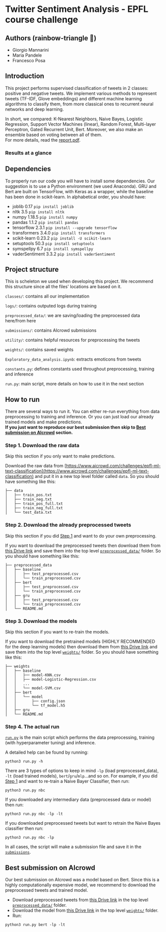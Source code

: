 # Twitter Sentiment Analysis - EPFL course challenge

## Authors (rainbow-triangle 🌈)

* Giorgio Mannarini
* Maria Pandele
* Francesco Posa

## Introduction
This project performs supervised classification of tweets in 2 classes: 
positive and negative tweets. We implement various methods to represent tweets
(TF-IDF, Glove embeddings) and different machine learning algorithms to classify
them, from more classical ones to recurrent neural networks and deep learning.

In short, we compared: K-Nearest Neighbors, Naive Bayes, Logistic Regression,
Support Vector Machines (linear), Random Forest, Multi-layer Perceptron, Gated
Recurrent Unit, Bert. Moreover, we also make an ensemble based on voting
between all of them.  
For more details, read the [report.pdf](https://github.com/mapaaa/ml-project2/tree/master/report.pdf).

### Results at a glance

## Dependencies
To properly run our code you will have to install some dependencies. Our 
suggestion is to use a Python environment (we used Anaconda). 
GRU and Bert are built on TensorFlow, with Keras as a wrapper, while the 
baseline has been done in scikit-learn. In alphabetical order, you should have:

- joblib 0.17 `pip install joblib`
- nltk 3.5 `pip install nltk`
- numpy 1.18.5 `pip install numpy`
- pandas 1.1.2 `pip install pandas`
- tensorflow 2.3.1 `pip install --upgrade tensorflow`
- transformers 3.4.0  `pip install transformers`
- scikit-learn 0.23.2 `pip install -U scikit-learn`
- setuptools 50.3 `pip install setuptools`
- symspellpy 6.7 `pip install symspellpy`
- vaderSentiment 3.3.2 `pip install vaderSentiment`

## Project structure

This is scheleton we used when developing this project. We recommend this
structure since all the files' locations are based on it.

`classes/`: contains all our implementation

`logs/`: contains outputed logs during training

`preprocessed_data/`: we are saving/loading the preprocessed data here/from here

`submissions/`: contains AIcrowd submissions

`utility/`: contains helpful resources for preprocessing the tweets

`weights/`: contains saved weights

`Exploratory_data_analysis.ipynb`: extracts emoticons from tweets

`constants.py`: defines constants used throughout preprocessing, training and
inference

`run.py`: main script, more details on how to use it in the next section

## How to run

There are several ways to run it. You can either re-run everything from data
preprocessing to training and inference. Or you can just load our already
trained models and make predictions.  
**If you just want to reproduce our best
submission then skip to [Best submission on AIcrowd](#best-submission-on-aicrowd)
section.**

### Step 1. Download the raw data
Skip this section if you only want to make predictions.

Download the raw data from [https://www.aicrowd.com/challenges/epfl-ml-text-classification](https://www.aicrowd.com/challenges/epfl-ml-text-classification)
and put it in a new top level folder called `data`.
So you should have something like this:
```
├── data
│   ├── train_pos.txt
│   ├── train_neg.txt
│   ├── train_pos_full.txt
│   ├── train_neg_full.txt
│   └── test_data.txt
```

### Step 2. Download the already preprocessed tweets
Skip this section if you did [Step 1](#step-1-download-the-raw-data) and want
to do your own preprocessing.

If you want to download the preprocessed tweets then download them from 
[this Drive link](https://drive.google.com/drive/folders/16izsD7W0SG3AF094cW0JpcfnPFRF1aXY?usp=sharing)
and save them into the top level [`preprocessed_data/`](https://github.com/mapaaa/ml-project2/tree/master/preprocessed_data)
folder. So you should have something like this:
```
├── preprocessed_data
│   ├── baseline
│   │   ├── test_preprocessed.csv   
│   │   └── train_preprocessed.csv
│   ├── bert
│   │   ├── test_preprocessed.csv   
│   │   └── train_preprocessed.csv
│   ├── gru
│   │   ├── test_preprocessed.csv   
│   │   └── train_preprocessed.csv
│   └── README.md
```

### Step 3. Download the models
Skip this section if you want to re-train the models.

If you want to download the pretrained models (HIGHLY RECOMMENDED for the
deep learning models) then download them from [this Drive link](https://drive.google.com/drive/folders/1o_exDi-gA0X1kSBTl9qUPpEGWZBX-MFy?usp=sharing)
and save them into the top level [`weights/`](https://github.com/mapaaa/ml-project2/tree/master/weights)
folder.
So you should have something like this:
```
├── weights
│   ├── baseline
│   │   ├── model-KNN.csv   
│   │   ├── model-Logistic-Regression.csv   
│   │   ...
│   │   └── model-SVM.csv
│   ├── bert
│   │   └── model
│   │       ├── config.json
│   │       └── tf_model.h5
│   ├── gru
│   └── README.md
```

### Step 4. The actual run
[`run.py`](https://github.com/mapaaa/ml-project2/tree/master/run.py) is the
main script which performs the data preprocessing, training (with hyperparameter
tuning) and inference.

A detailed help can be found by running:
```
python3 run.py -h
```

There are 3 types of options to keep in mind `-lp` (load preprocessed\_data), 
`-lt` (load trained models), `bert`/`gru`/`mlp`...and so on.
For example, if you did [Step 1](#step-1-download-the-raw-data) and want to
re-train a Naive Bayer Classifier, then run:
```
python3 run.py nbc
```
If you downloaded any intermediary data (preprocessed data or model) then run:
```
python3 run.py nbc -lp -lt
```
If you downloaded preprocessed tweets but want to retrain the Naive Bayes
classifier then run:
```
python3 run.py nbc -lp
```

In all cases, the script will make a submission file and save it in the
[`submissions`](https://github.com/mapaaa/ml-project2/tree/master/submissions).


## Best submission on AIcrowd
Our best submission on AIcrowd was a model based on Bert. Since this is a highly
computationally expensive model, we recommend to download the preprocessed 
tweets and trained model.

* Download preprocessed tweets from [this Drive link](https://drive.google.com/drive/folders/16izsD7W0SG3AF094cW0JpcfnPFRF1aXY?usp=sharing)
in the top level [`preprocessed_data/`](https://github.com/mapaaa/ml-project2/tree/master/preprocessed_data)
folder.
* Download the model from [this Drive link](https://drive.google.com/drive/folders/1o_exDi-gA0X1kSBTl9qUPpEGWZBX-MFy?usp=sharing)
in the top level [`weights/`](https://github.com/mapaaa/ml-project2/tree/master/weights)
folder.
* Run:
```
python3 run.py bert -lp -lt
```
